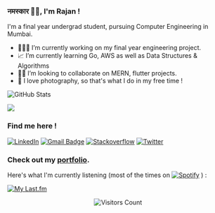 

###  नमस्कार 🙏🏻, I'm Rajan !

I'm a final year undergrad student, pursuing Computer Engineering in Mumbai.<br> 

- 👨🏻‍💻 I’m currently working on my final year engineering project. 
- 📈 I’m currently learning Go, AWS as well as Data Structures & Algorithms
- 🤝🏻 I’m looking to collaborate on MERN, flutter projects.
- 📸 I love photography, so that's what I do in my free time !


<p align="left" ><img src="https://github-readme-stats.vercel.app/api?username=mahanvyakti&amp;show_icons=true&theme=material-palenight" alt="GitHub Stats"></p>

<p>
  <img src="https://github-readme-streak-stats.herokuapp.com/?user=mahanvyakti&theme=dark" />
</p>


### Find me here !
[![LinkedIn](https://img.shields.io/badge/-%230077B5.svg?&style=for-the-badge&logo=linkedin&logoColor=white)](https://www.linkedin.com/in/rajangaul/) [![Gmail Badge](https://img.shields.io/badge/-D14836?style=for-the-badge&logo=gmail&logoColor=white)](mailto:rajan.gaul123@gmail.com) [![Stackoverflow](https://img.shields.io/badge/-FE7A16?logo=stack-overflow&logoColor=white&style=for-the-badge)](https://stackoverflow.com/users/13365850/mahan-vyakti) [![Twitter](https://img.shields.io/badge/-1DA1F2?style=for-the-badge&logo=twitter&logoColor=white)](https://twitter.com/RajanGaul)
### Check out my [portfolio](https://mahanvyakti.netlify.app/).

Here's what I'm currently listening (most of the times on [![Spotify](https://img.shields.io/badge/Spotify-1ED760?&style=for-the-badge&logo=spotify&logoColor=white&width=20)](https://open.spotify.com/user/a46k9pm7npcy0t9sxfkm4n2ar) ) :

[![My Last.fm](https://lastfm-recently-played.vercel.app/api?user=mahan_vyakti&count=2&width=375)](https://www.last.fm/user/mahan_vyakti)  



<p align="center">
<img src="https://visitor-badge.laobi.icu/badge?page_id=mahanvyakti.mahanvyakti" alt="Visitors Count"/>       
</p>
